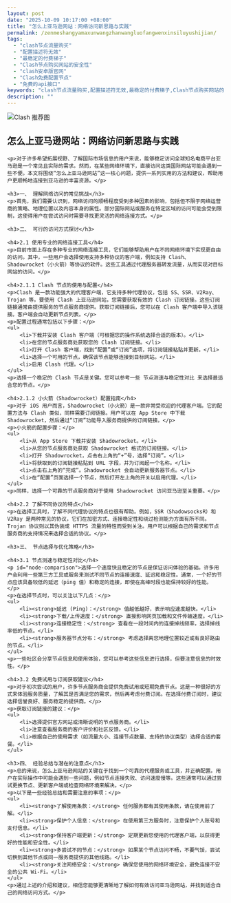 ```yaml
---
layout: post
date: "2025-10-09 10:17:00 +08:00"
title: "怎么上亚马逊网站：网络访问新思路与实践"
permalink: /zenmeshangyamaxunwangzhanwangluofangwenxinsiluyushijian/
tags:
  - "clash节点流量购买"
  - "配置描述符无效"
  - "最稳定的付费梯子"
  - "Clash节点购买网站的安全性"
  - "clash安卓版官网"
  - "Clash免费配置节点"
  - "免费的api接口"
keywords: "clash节点流量购买,配置描述符无效,最稳定的付费梯子,Clash节点购买网站的安全性,clash安卓版官网,Clash免费配置节点,免费的api接口"
description: ""
---
```


![Clash 推荐图](https://clashjd.github.io/assets/img/免费节点订阅.png)

## 怎么上亚马逊网站：网络访问新思路与实践


    <p>对于许多希望拓展视野、了解国际市场信息的用户来说，能够稳定访问全球知名电商平台亚马逊是一个常见且实际的需求。然而，在某些网络环境下，直接访问这类国际网站可能会遇到一些不便。本文将围绕“怎么上亚马逊网站”这一核心问题，提供一系列实用的方法和建议，帮助用户更顺畅地连接到亚马逊的丰富资源。</p>

    <h3>一、 理解网络访问的常见挑战</h3>
    <p>首先，我们需要认识到，网络访问的顺畅程度受到多种因素的影响，包括但不限于网络运营商的策略、地理位置以及内容本身的属性。部分国际网站或服务在特定区域的访问可能会受到限制，这使得用户在尝试访问时需要寻找更灵活的网络连接方式。</p>

    <h3>二、 可行的访问方式探讨</h3>

    <h4>2.1 使用专业的网络连接工具</h4>
    <p>目前市面上存在多种专业的网络连接工具，它们能够帮助用户在不同网络环境下实现更自由的访问。其中，一些用户会选择使用支持多种协议的客户端，例如支持 Clash、Shadowrocket（小火箭）等协议的软件。这些工具通过代理服务器转发流量，从而实现对目标网站的访问。</p>

    <h4>2.1.1 Clash 节点的使用与配置</h4>
    <p>Clash 是一款功能强大的代理客户端，它支持多种代理协议，包括 SS、SSR、V2Ray、Trojan 等。要使用 Clash 上亚马逊网站，您需要获取有效的 Clash 订阅链接。这些订阅链接通常由提供服务的节点服务商提供。获取订阅链接后，您可以在 Clash 客户端中导入该链接。客户端会自动更新节点列表。</p>
    <p>配置过程通常包括以下步骤：</p>
    <ul>
        <li>下载并安装 Clash 客户端（可根据您的操作系统选择合适的版本）。</li>
        <li>在您的节点服务商处获取您的 Clash 订阅链接。</li>
        <li>打开 Clash 客户端，找到“配置”或“订阅”选项，将订阅链接粘贴并更新。</li>
        <li>选择一个可用的节点，确保该节点能够连接到目标网站。</li>
        <li>启用 Clash 代理。</li>
    </ul>
    <p>选择一个稳定的 Clash 节点是关键。您可以参考一些 节点测速与稳定性对比 来选择最适合您的节点。</p>

    <h4>2.1.2 小火箭（Shadowrocket）配置指南</h4>
    <p>对于 iOS 用户而言，Shadowrocket（小火箭）是一款非常受欢迎的代理客户端。它的配置方法与 Clash 类似，同样需要订阅链接。用户可以在 App Store 中下载 Shadowrocket，然后通过“订阅”功能导入服务商提供的订阅链接。</p>
    <p>小火箭的配置步骤：</p>
    <ul>
        <li>从 App Store 下载并安装 Shadowrocket。</li>
        <li>从您的节点服务商处获取 Shadowrocket 格式的订阅链接。</li>
        <li>打开 Shadowrocket，点击右上角的“+”号，选择“订阅”。</li>
        <li>将获取到的订阅链接粘贴到 URL 字段，并为订阅起一个名称。</li>
        <li>点击右上角的“完成”。Shadowrocket 会自动更新服务器节点。</li>
        <li>在“配置”页面选择一个节点，然后打开左上角的开关以启用代理。</li>
    </ul>
    <p>同样，选择一个可靠的节点服务商对于使用 Shadowrocket 访问亚马逊至关重要。</p>

    <h4>2.2 了解不同协议的特点</h4>
    <p>在选择工具时，了解不同代理协议的特点也很有帮助。例如，SSR（ShadowsocksR）和 V2Ray 是两种常见的协议，它们在加密方式、连接稳定性和绕过检测能力方面有所不同。Trojan 协议则以其伪装成 HTTPS 流量的特性而受到关注。用户可以根据自己的需求和节点服务商的支持情况来选择合适的协议。</p>

    <h3>三、 节点选择与优化策略</h3>

    <h4>3.1 节点测速与稳定性对比</h4>
    <p id="node-comparison">选择一个速度快且稳定的节点是保证访问体验的基础。许多用户会利用一些第三方工具或服务来测试不同节点的连接速度、延迟和稳定性。通常，一个好的节点应该具备较低的延迟（ping 值）和稳定的连接，即使在高峰时段也能保持较好的性能。</p>
    <p>在选择节点时，可以关注以下几点：</p>
    <ul>
        <li><strong>延迟 (Ping)：</strong> 值越低越好，表示响应速度越快。</li>
        <li><strong>下载/上传速度：</strong> 直接影响网页加载和文件传输速度。</li>
        <li><strong>连接稳定性：</strong> 查看在一段时间内的连接掉线频率，选择掉线率低的节点。</li>
        <li><strong>服务器节点分布：</strong> 考虑选择离您地理位置较近或有良好路由的节点。</li>
    </ul>
    <p>一些社区会分享节点信息和使用体验，您可以参考这些信息进行选择，但要注意信息的时效性。</p>

    <h4>3.2 免费试用与订阅获取建议</h4>
    <p>对于初次尝试的用户，许多节点服务商会提供免费试用或短期免费节点。这是一种很好的方式来体验服务质量，了解其是否满足您的需求，然后再考虑付费订阅。在选择付费订阅时，建议选择信誉良好、服务稳定的提供商。</p>
    <p>获取订阅链接的建议：</p>
    <ul>
        <li>选择提供官方网站或清晰说明的节点服务商。</li>
        <li>注意查看服务商的客户评价和社区反馈。</li>
        <li>根据自己的使用需求（如流量大小、连接节点数量、支持的协议类型）选择合适的套餐。</li>
    </ul>

    <h3>四、 经验总结与潜在的注意点</h3>
    <p>总的来说，怎么上亚马逊网站的关键在于找到一个可靠的代理服务或工具，并正确配置。用户在实际操作中可能会遇到一些问题，例如节点连接失败、访问速度慢等。这些通常可以通过尝试更换节点、更新客户端或检查网络环境来解决。</p>
    <p>以下是一些经验总结和需要注意的事项：</p>
    <ul>
        <li><strong>了解使用条款：</strong> 任何服务都有其使用条款，请在使用前了解。</li>
        <li><strong>保护个人信息：</strong> 在使用第三方服务时，注意保护个人账号和支付信息。</li>
        <li><strong>保持客户端更新：</strong> 定期更新您使用的代理客户端，以获得更好的性能和安全性。</li>
        <li><strong>多尝试不同节点：</strong> 如果某个节点访问不畅，不要气馁，尝试切换到其他节点或同一服务商提供的其他线路。</li>
        <li><strong>关注网络安全：</strong> 确保您使用的网络环境安全，避免连接不安全的公共 Wi-Fi。</li>
    </ul>
    <p>通过上述的介绍和建议，相信您能够更清晰地了解如何有效访问亚马逊网站，并找到适合自己的网络访问方式。</p>